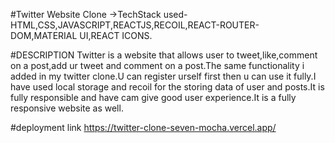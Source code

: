#Twitter Website Clone
->TechStack used-HTML,CSS,JAVASCRIPT,REACTJS,RECOIL,REACT-ROUTER-DOM,MATERIAL UI,REACT ICONS.

#DESCRIPTION
Twitter is a website that allows user to tweet,like,comment on a post,add ur tweet and comment on a post.The same functionality i added in my twitter clone.U can register
urself first then u can use it fully.I have used local storage and recoil for the storing data of user and posts.It is fully responsible and have cam give good user
experience.It is a fully responsive website as well.

#deployment link
https://twitter-clone-seven-mocha.vercel.app/